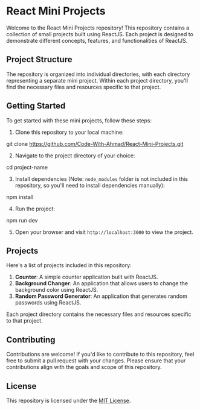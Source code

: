 # React Mini Projects

Welcome to the React Mini Projects repository! This repository contains a collection of small projects built using ReactJS. Each project is designed to demonstrate different concepts, features, and functionalities of ReactJS.

## Project Structure

The repository is organized into individual directories, with each directory representing a separate mini project. Within each project directory, you'll find the necessary files and resources specific to that project.

## Getting Started

To get started with these mini projects, follow these steps:

1. Clone this repository to your local machine:

git clone https://github.com/Code-With-Ahmad/React-Mini-Projects.git

2. Navigate to the project directory of your choice:

cd project-name

3. Install dependencies (Note: `node_modules` folder is not included in this repository, so you'll need to install dependencies manually):

npm install

4. Run the project:

npm run dev

5. Open your browser and visit `http://localhost:3000` to view the project.

## Projects

Here's a list of projects included in this repository:

1. **Counter**: A simple counter application built with ReactJS.
2. **Background Changer**: An application that allows users to change the background color using ReactJS.
3. **Random Password Generator**: An application that generates random passwords using ReactJS.

Each project directory contains the necessary files and resources specific to that project.

## Contributing

Contributions are welcome! If you'd like to contribute to this repository, feel free to submit a pull request with your changes. Please ensure that your contributions align with the goals and scope of this repository.

## License

This repository is licensed under the [MIT License](LICENSE).
